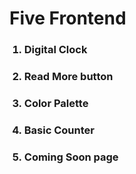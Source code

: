 # Five Frontend
<ol>
  
### <li>Digital Clock</li>
### <li>Read More button</li>
### <li>Color Palette</li>
### <li>Basic Counter</li>
### <li>Coming Soon page</li>

</ol>

